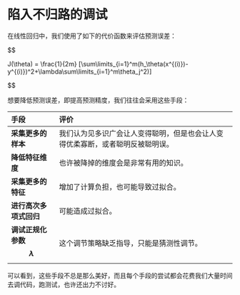 陷入不归路的调试
=============

在线性回归中，我们使用了如下的代价函数来评估预测误差：

$$

J(\theta) = \frac{1}{2m} [\sum\limits_{i=1}^m(h_\theta(x^{(i)})-y^{(i)})^2+\lambda\sum\limits_{i=1}^m\theta_j^2)]

$$

想要降低预测误差，即提高预测精度，我们往往会采用这些手段：

| 手段                           | 评价                                                                           |
|:-------------------------------|:-------------------------------------------------------------------------------|
| **采集更多的样本**             | 我们认为见多识广会让人变得聪明，但是也会让人变得优柔寡断，或者聪明反被聪明误。 |
| **降低特征维度**               | 也许被降掉的维度会是非常有用的知识。                                           |
| **采集更多的特征**             | 增加了计算负担，也可能导致过拟合。                                             |
| **进行高次多项式回归**         | 可能造成过拟合。                                                               |
| **调试正规化参数 $$\lambda$$** | 这个调节策略缺乏指导，只能是猜测性调节。                                       |

可以看到，这些手段不总是那么美好，而且每个手段的尝试都会花费我们大量时间去调代码，跑测试，也许还出力不讨好。
